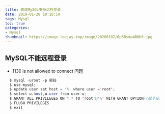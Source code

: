 ```yaml
---
title: 修改MySQL支持远程登录
date: 2019-01-28 10:18:50
tags: Mysql
toc: true
categories:
- Mysql
thumbnail: https://image.leejay.top/image/20200107/0p5Rsma4BOb3.jpg
---
```

## MySQL不能远程登录
* 1130 is not allowed to connect 问题

``` java
  $ mysql -uroot -p 密码
  $ use mysql;
  $ update user set host = '%' where user ='root';
  $ select u.host,u.user from user u;
  $ GRANT ALL PRIVILEGES ON *.* TO 'root'@'%' WITH GRANT OPTION//赋予任何主机访问数据的权限
  $ FLUSH PRIVILEGES
  $ exit
```
 